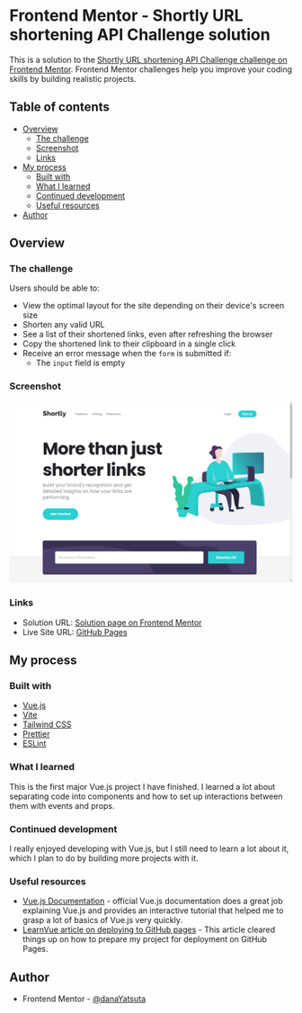 # Frontend Mentor - Shortly URL shortening API Challenge solution

This is a solution to the [Shortly URL shortening API Challenge challenge on Frontend Mentor](https://www.frontendmentor.io/challenges/url-shortening-api-landing-page-2ce3ob-G). Frontend Mentor challenges help you improve your coding skills by building realistic projects.

## Table of contents

- [Overview](#overview)
  - [The challenge](#the-challenge)
  - [Screenshot](#screenshot)
  - [Links](#links)
- [My process](#my-process)
  - [Built with](#built-with)
  - [What I learned](#what-i-learned)
  - [Continued development](#continued-development)
  - [Useful resources](#useful-resources)
- [Author](#author)

## Overview

### The challenge

Users should be able to:

- View the optimal layout for the site depending on their device's screen size
- Shorten any valid URL
- See a list of their shortened links, even after refreshing the browser
- Copy the shortened link to their clipboard in a single click
- Receive an error message when the `form` is submitted if:
  - The `input` field is empty

### Screenshot

![](./screenshot.png)

### Links

- Solution URL: [Solution page on Frontend Mentor](https://your-solution-url.com)
- Live Site URL: [GitHub Pages](https://danayatsuta.github.io/frontend-mentor-url-shortening-api/)

## My process

### Built with

- [Vue.js](https://vuejs.org/)
- [Vite](https://vitejs.dev/)
- [Tailwind CSS](https://tailwindcss.com/)
- [Prettier](https://prettier.io/)
- [ESLint](https://eslint.org/)

### What I learned

This is the first major Vue.js project I have finished. I learned a lot about separating code into components and how to set up interactions between them with events and props.

### Continued development

I really enjoyed developing with Vue.js, but I still need to learn a lot about it, which I plan to do by building more projects with it.

### Useful resources

- [Vue.js Documentation](https://vuejs.org/guide/introduction.html) - official Vue.js documentation does a great job explaining Vue.js and provides an interactive tutorial that helped me to grasp a lot of basics of Vue.js very quickly.
- [LearnVue article on deploying to GitHub pages](https://learnvue.co/articles/deploy-vue-to-github-pages) - This article cleared things up on how to prepare my project for deployment on GitHub Pages.

## Author

- Frontend Mentor - [@danaYatsuta](https://www.frontendmentor.io/profile/danaYatsuta)
